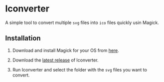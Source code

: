 # Iconverter

A simple tool to convert multiple `svg` files into `ico` files quickly usin Magick.

## Installation

1. Download and install Magick for your OS from [here](https://imagemagick.org/script/download.php).

2. Download the [latest release](/release) of Iconverter.

3. Run Iconverter and select the folder with the `svg` files you want to convert.
